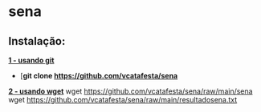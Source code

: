 # sena

## Instalação:

**[1 - usando git]()**
- [**git clone https://github.com/vcatafesta/sena**

**[2 - usando wget]()**
		wget https://github.com/vcatafesta/sena/raw/main/sena
		wget https://github.com/vcatafesta/sena/raw/main/resultadosena.txt
